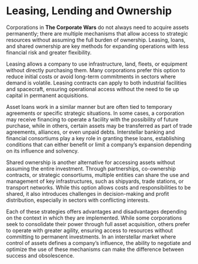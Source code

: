 # Leasing, Lending and Ownership

Corporations in **The Corporate Wars** do not always need to acquire assets permanently; there are multiple mechanisms that allow access to strategic resources without assuming the full burden of ownership. Leasing, loans, and shared ownership are key methods for expanding operations with less financial risk and greater flexibility.

Leasing allows a company to use infrastructure, land, fleets, or equipment without directly purchasing them. Many corporations prefer this option to reduce initial costs or avoid long-term commitments in sectors where demand is volatile. Leasing contracts can apply to both industrial facilities and spacecraft, ensuring operational access without the need to tie up capital in permanent acquisitions.

Asset loans work in a similar manner but are often tied to temporary agreements or specific strategic situations. In some cases, a corporation may receive financing to operate a facility with the possibility of future purchase, while in others, certain assets may be transferred as part of trade agreements, alliances, or even unpaid debts. Interstellar banking and financial consortiums play a key role in granting these loans, establishing conditions that can either benefit or limit a company’s expansion depending on its influence and solvency.

Shared ownership is another alternative for accessing assets without assuming the entire investment. Through partnerships, co-ownership contracts, or strategic consortiums, multiple entities can share the use and management of key infrastructures, such as shipyards, trade stations, or transport networks. While this option allows costs and responsibilities to be shared, it also introduces challenges in decision-making and profit distribution, especially in sectors with conflicting interests.

Each of these strategies offers advantages and disadvantages depending on the context in which they are implemented. While some corporations seek to consolidate their power through full asset acquisition, others prefer to operate with greater agility, ensuring access to resources without committing to permanent investments. In an interstellar market where control of assets defines a company’s influence, the ability to negotiate and optimize the use of these mechanisms can make the difference between success and obsolescence.
